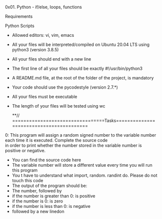 0x01. Python - if/else, loops, functions

Requirements

 Python Scripts

 * Allowed editors: vi, vim, emacs

 * All your files will be interpreted/compiled on Ubuntu 20.04 LTS using python3 (version 3.8.5)

 * All your files should end with a new line

 * The first line of all your files should be exactly #!/usr/bin/python3

 * A README.md file, at the root of the folder of the project, is mandatory

 * Your code should use the pycodestyle (version 2.7.*)

 * All your files must be executable

 * The length of your files will be tested using wc
   
   **// =================================Tasks=========================================
    

 0:  This program will assign a random signed number to the variable number each time it is executed. Complete the source code      
      in order to print whether the number stored in the variable number is positive or negative.
 
   *  You can find the source code here
   * The variable number will store a different value every time you will run this program
   * You t have to understand what import, random. randint do. Please do not touch this code
   * The output of the program should be:
   * The number, followed by
   * if the number is greater than 0: is positive
   * if the number is 0: is zero   
   * if the number is less than 0: is negative
   *  followed by a new linedon
  